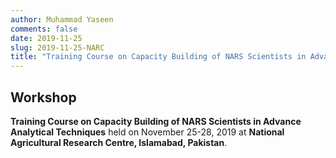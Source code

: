 ```yaml
---
author: Muhammad Yaseen
comments: false
date: 2019-11-25
slug: 2019-11-25-NARC
title: "Training Course on Capacity Building of NARS Scientists in Advance Analytical Techniques"
---
```


## Workshop

**Training Course on Capacity Building of NARS Scientists in Advance Analytical Techniques** held on November 25-28, 2019 at **National Agricultural Research Centre, Islamabad, Pakistan**.